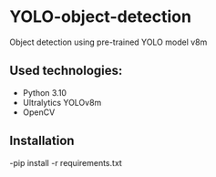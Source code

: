 # YOLO-object-detection
Object detection using pre-trained YOLO model v8m

## Used technologies:
- Python 3.10
- Ultralytics YOLOv8m
- OpenCV

## Installation
-pip install -r requirements.txt
